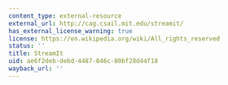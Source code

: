 ```yaml
---
content_type: external-resource
external_url: http://cag.csail.mit.edu/streamit/
has_external_license_warning: true
license: https://en.wikipedia.org/wiki/All_rights_reserved
status: ''
title: StreamIt
uid: ae6f2deb-debd-4487-846c-80bf28d44f18
wayback_url: ''
---
```

